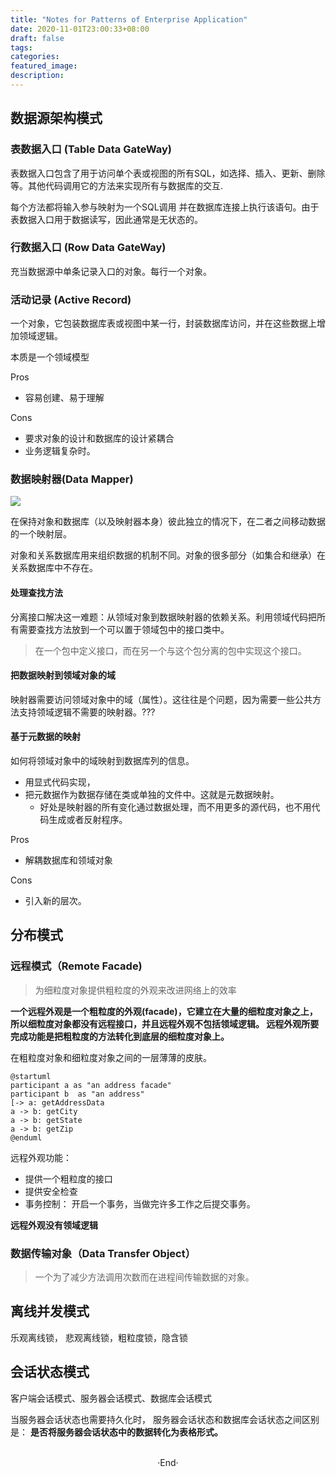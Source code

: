 ```yaml
---
title: "Notes for Patterns of Enterprise Application"
date: 2020-11-01T23:00:33+08:00
draft: false
tags: 
categories: 
featured_image: 
description: 
---
```


## 数据源架构模式

### 表数据入口 (Table Data GateWay)
表数据入口包含了用于访问单个表或视图的所有SQL，如选择、插入、更新、删除等。其他代码调用它的方法来实现所有与数据库的交互.

每个方法都将输入参与映射为一个SQL调用 并在数据库连接上执行该语句。由于表数据入口用于数据读写，因此通常是无状态的。

### 行数据入口 (Row Data GateWay)
充当数据源中单条记录入口的对象。每行一个对象。

### 活动记录 (Active Record)
一个对象，它包装数据库表或视图中某一行，封装数据库访问，并在这些数据上增加领域逻辑。

本质是一个领域模型

Pros
- 容易创建、易于理解

Cons
- 要求对象的设计和数据库的设计紧耦合
- 业务逻辑复杂时。

### 数据映射器(Data Mapper)
![](https://hyvi.github.io/blog-images/20201107/data-mapping.png)

在保持对象和数据库（以及映射器本身）彼此独立的情况下，在二者之间移动数据的一个映射层。

对象和关系数据库用来组织数据的机制不同。对象的很多部分（如集合和继承）在关系数据库中不存在。

#### 处理查找方法
分离接口解决这一难题：从领域对象到数据映射器的依赖关系。利用领域代码把所有需要查找方法放到一个可以置于领域包中的接口类中。

> 在一个包中定义接口，而在另一个与这个包分离的包中实现这个接口。

#### 把数据映射到领域对象的域
映射器需要访问领域对象中的域（属性）。这往往是个问题，因为需要一些公共方法支持领域逻辑不需要的映射器。??? 

#### 基于元数据的映射
如何将领域对象中的域映射到数据库列的信息。

- 用显式代码实现，
- 把元数据作为数据存储在类或单独的文件中。这就是元数据映射。
    - 好处是映射器的所有变化通过数据处理，而不用更多的源代码，也不用代码生成或者反射程序。

Pros
- 解耦数据库和领域对象

Cons
- 引入新的层次。

## 分布模式

### 远程模式（Remote Facade)

> 为细粒度对象提供粗粒度的外观来改进网络上的效率


**一个远程外观是一个粗粒度的外观(facade)，它建立在大量的细粒度对象之上，所以细粒度对象都没有远程接口，并且远程外观不包括领域逻辑。 远程外观所要完成功能是把粗粒度的方法转化到底层的细粒度对象上。**

在粗粒度对象和细粒度对象之间的一层薄薄的皮肤。

```plantuml
@startuml
participant a as "an address facade"
participant b  as "an address" 
[-> a: getAddressData 
a -> b: getCity 
a -> b: getState
a -> b: getZip
@enduml
```

远程外观功能： 

- 提供一个粗粒度的接口
- 提供安全检查
- 事务控制： 开启一个事务，当做完许多工作之后提交事务。

**远程外观没有领域逻辑**


### 数据传输对象（Data Transfer Object）

> 一个为了减少方法调用次数而在进程间传输数据的对象。

## 离线并发模式
乐观离线锁， 悲观离线锁，粗粒度锁，隐含锁


## 会话状态模式

客户端会话模式、服务器会话模式、数据库会话模式

当服务器会话状态也需要持久化时， 服务器会话状态和数据库会话状态之间区别是： **是否将服务器会话状态中的数据转化为表格形式。**


<br>

<center>  ·End·  </center>
